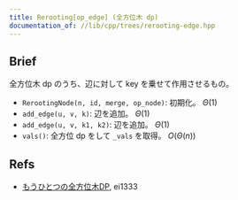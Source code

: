 ```yaml
---
title: Rerooting[op_edge] (全方位木 dp)
documentation_of: //lib/cpp/trees/rerooting-edge.hpp
---
```

## Brief
全方位木 dp のうち、辺に対して key を乗せて作用させるもの。

* `RerootingNode(n, id, merge, op_node)`: 初期化。 $\Theta(1)$
* `add_edge(u, v, k)`: 辺を追加。 $\Theta(1)$
* `add_edge(u, v, k1, k2)`: 辺を追加。 $\Theta(1)$
* `vals()`: 全方位 dp をして `_vals` を取得。 $O(\Theta(n))$

## Refs
* [もうひとつの全方位木DP](https://ei1333.hateblo.jp/entry/2018/12/21/004022), ei1333
